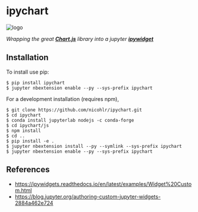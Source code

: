 ipychart
===============================

![logo](https://user-images.githubusercontent.com/25349465/63794668-bc6eb400-c902-11e9-89c2-9d0069f9efaa.png)

*Wrapping the great [**Chart.js**](https://www.chartjs.org/) library into a jupyter [**ipywidget**](https://github.com/jupyter-widgets/ipywidgets)*

Installation
------------

To install use pip:

    $ pip install ipychart
    $ jupyter nbextension enable --py --sys-prefix ipychart


For a development installation (requires npm),

    $ git clone https://github.com/nicohlr/ipychart.git
    $ cd ipychart
    $ conda install jupyterlab nodejs -c conda-forge
    $ cd ipychart/js
    $ npm install 
    $ cd .. 
    $ pip install -e .
    $ jupyter nbextension install --py --symlink --sys-prefix ipychart
    $ jupyter nbextension enable --py --sys-prefix ipychart

References
------------

- https://ipywidgets.readthedocs.io/en/latest/examples/Widget%20Custom.html
- https://blog.jupyter.org/authoring-custom-jupyter-widgets-2884a462e724
